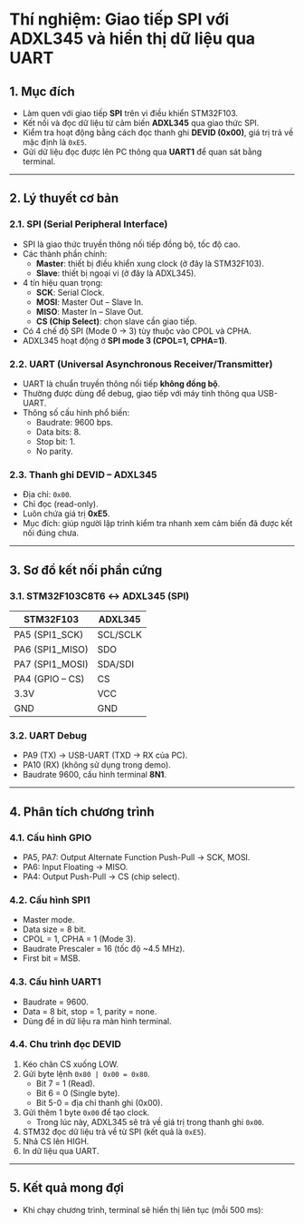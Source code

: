 # Thí nghiệm: Giao tiếp SPI với ADXL345 và hiển thị dữ liệu qua UART

## 1. Mục đích
- Làm quen với giao tiếp **SPI** trên vi điều khiển STM32F103.  
- Kết nối và đọc dữ liệu từ cảm biến **ADXL345** qua giao thức SPI.  
- Kiểm tra hoạt động bằng cách đọc thanh ghi **DEVID (0x00)**, giá trị trả về mặc định là `0xE5`.  
- Gửi dữ liệu đọc được lên PC thông qua **UART1** để quan sát bằng terminal.  

---

## 2. Lý thuyết cơ bản

### 2.1. SPI (Serial Peripheral Interface)
- SPI là giao thức truyền thông nối tiếp đồng bộ, tốc độ cao.  
- Các thành phần chính:
  - **Master**: thiết bị điều khiển xung clock (ở đây là STM32F103).  
  - **Slave**: thiết bị ngoại vi (ở đây là ADXL345).  
- 4 tín hiệu quan trọng:
  - **SCK**: Serial Clock.  
  - **MOSI**: Master Out – Slave In.  
  - **MISO**: Master In – Slave Out.  
  - **CS (Chip Select)**: chọn slave cần giao tiếp.  
- Có 4 chế độ SPI (Mode 0 → 3) tùy thuộc vào CPOL và CPHA.  
- ADXL345 hoạt động ở **SPI mode 3 (CPOL=1, CPHA=1)**.  

### 2.2. UART (Universal Asynchronous Receiver/Transmitter)
- UART là chuẩn truyền thông nối tiếp **không đồng bộ**.  
- Thường được dùng để debug, giao tiếp với máy tính thông qua USB-UART.  
- Thông số cấu hình phổ biến:
  - Baudrate: 9600 bps.  
  - Data bits: 8.  
  - Stop bit: 1.  
  - No parity.  

### 2.3. Thanh ghi DEVID – ADXL345
- Địa chỉ: `0x00`.  
- Chỉ đọc (read-only).  
- Luôn chứa giá trị **0xE5**.  
- Mục đích: giúp người lập trình kiểm tra nhanh xem cảm biến đã được kết nối đúng chưa.  

---

## 3. Sơ đồ kết nối phần cứng

### 3.1. STM32F103C8T6 ↔ ADXL345 (SPI)
| STM32F103 | ADXL345 |
|-----------|---------|
| PA5 (SPI1_SCK)  | SCL/SCLK |
| PA6 (SPI1_MISO) | SDO      |
| PA7 (SPI1_MOSI) | SDA/SDI  |
| PA4 (GPIO – CS) | CS       |
| 3.3V             | VCC      |
| GND              | GND      |

### 3.2. UART Debug
- PA9 (TX) → USB-UART (TXD → RX của PC).  
- PA10 (RX) (không sử dụng trong demo).  
- Baudrate 9600, cấu hình terminal **8N1**.  

---

## 4. Phân tích chương trình

### 4.1. Cấu hình GPIO
- PA5, PA7: Output Alternate Function Push-Pull → SCK, MOSI.  
- PA6: Input Floating → MISO.  
- PA4: Output Push-Pull → CS (chip select).  

### 4.2. Cấu hình SPI1
- Master mode.  
- Data size = 8 bit.  
- CPOL = 1, CPHA = 1 (Mode 3).  
- Baudrate Prescaler = 16 (tốc độ ~4.5 MHz).  
- First bit = MSB.  

### 4.3. Cấu hình UART1
- Baudrate = 9600.  
- Data = 8 bit, stop = 1, parity = none.  
- Dùng để in dữ liệu ra màn hình terminal.  

### 4.4. Chu trình đọc DEVID
1. Kéo chân CS xuống LOW.  
2. Gửi byte lệnh `0x80 | 0x00 = 0x80`.  
   - Bit 7 = 1 (Read).  
   - Bit 6 = 0 (Single byte).  
   - Bit 5-0 = địa chỉ thanh ghi (0x00).  
3. Gửi thêm 1 byte `0x00` để tạo clock.  
   - Trong lúc này, ADXL345 sẽ trả về giá trị trong thanh ghi `0x00`.  
4. STM32 đọc dữ liệu trả về từ SPI (kết quả là `0xE5`).  
5. Nhả CS lên HIGH.  
6. In dữ liệu qua UART.  

---

## 5. Kết quả mong đợi
- Khi chạy chương trình, terminal sẽ hiển thị liên tục (mỗi 500 ms):  

